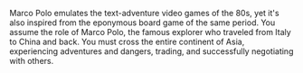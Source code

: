 Marco Polo emulates the text-adventure video games of the 80s, yet it's also inspired from the eponymous board game of the same period. You assume the role of Marco Polo, the famous explorer who traveled from Italy to China and back. You must cross the entire continent of Asia, experiencing adventures and dangers, trading, and successfully negotiating with others.
